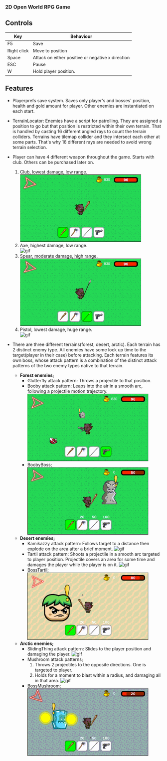 ### 2D Open World RPG Game

## Controls
|     Key     |     Behaviour    |
|-------------|------------------|
| F5          |        Save      |
| Right click | Move to position |
| Space       | Attack on either positive or negative x direction |
| ESC         | Pause |
| W           | Hold player position. |

## Features
- Playerprefs save system. Saves only player's and bosses' position, health and gold amount for player. 
Other enemies are instantiated on each start.
- TerrainLocator: Enemies have a script for patrolling. They are assigned a position to go but that position is 
restricted within their own terrain. That is handled by casting 16 different angled rays to count the terrain 
colliders. Terrains have tilemap collider and they intersect each other at some parts. That's why 16 different
rays are needed to avoid wrong terrain selection.
- Player can have 4 different weapon throughout the game. Starts with club. Others can be purchased later on.
  1. Club, lowest damage, low range.  
  ![gif](gifs/baston.gif)
  2. Axe, highest damage, low range.  
  ![gif](gifs/axe.gif)
  3. Spear, moderate damage, high range.  
  ![gif](gifs/spear.gif)  
  4. Pistol, lowest damage, huge range.  
  ![gif](gifs/pistol.gif)

- There are three different terrains(forest, desert, arctic). Each terrain has 2 distinct enemy type. All enemies have some 
lock up time to the target(player in their case) before attacking. Each terrain features its own boss, whose
attack pattern is a combination of the distinct attack patterns of the two enemy types native to that terrain.
  - **Forest enemies;**
    - Glutterfly attack pattern: Throws a projectile to that position.
    - Booby attack pattern: Leaps into the air in a smooth arc, following a projectile motion trajectory.
    ![gif](gifs/booby.gif)
    - BoobyBoss;
     ![gif](gifs/boobyBoss.gif)
  - **Desert enemies;**
    - Kamikazzy attack pattern: Follows target to a distance then explode on the area after a brief moment.
    ![gif](gifs/kamikazzy.gif)
    - Tartil attack pattern: Shoots a projectile in a smooth arc targeted to player position. Projectile covers 
      an area for some time and damages the player while the player is on it.
    ![gif](gifs/tartil.gif.gif)
    - BossTartil;
     ![gif](gifs/bossTartil.gif)
  - **Arctic enemies;**
    - SlidingThing attack pattern: Slides to the player position and damaging the player.
    ![gif](gifs/slidingThing.gif.gif)
    - Mushroom attack patterns;
      1. Throws 2 projectiles to the opposite directions. One is targeted to player.
      2. Holds for a moment to blast within a radius, and damaging all in that area.
    ![gif](gifs/mushroom.gif.gif)
    - BossMushroom;
     ![gif](gifs/bossMushroom.gif)